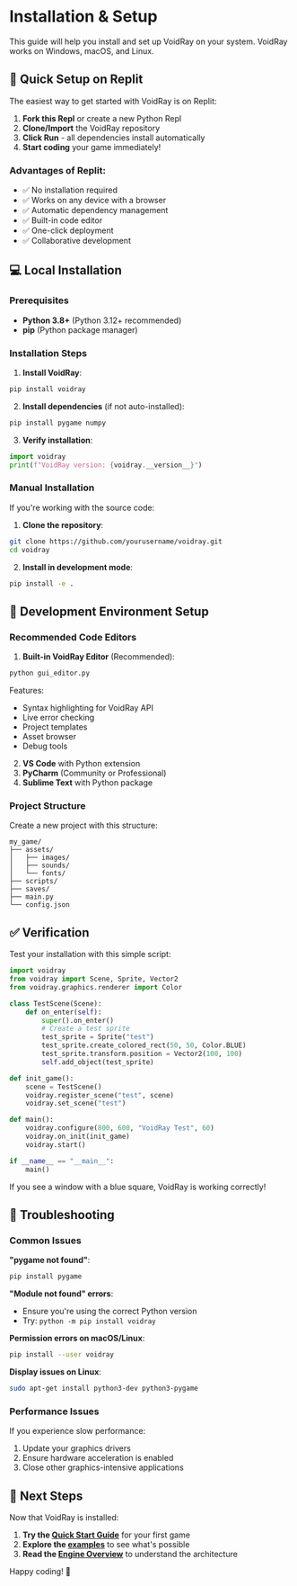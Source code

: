 
# Installation & Setup

This guide will help you install and set up VoidRay on your system. VoidRay works on Windows, macOS, and Linux.

## 🚀 Quick Setup on Replit

The easiest way to get started with VoidRay is on Replit:

1. **Fork this Repl** or create a new Python Repl
2. **Clone/Import** the VoidRay repository
3. **Click Run** - all dependencies install automatically
4. **Start coding** your game immediately!

### Advantages of Replit:
- ✅ No installation required
- ✅ Works on any device with a browser
- ✅ Automatic dependency management
- ✅ Built-in code editor
- ✅ One-click deployment
- ✅ Collaborative development

## 💻 Local Installation

### Prerequisites

- **Python 3.8+** (Python 3.12+ recommended)
- **pip** (Python package manager)

### Installation Steps

1. **Install VoidRay**:
```bash
pip install voidray
```

2. **Install dependencies** (if not auto-installed):
```bash
pip install pygame numpy
```

3. **Verify installation**:
```python
import voidray
print(f"VoidRay version: {voidray.__version__}")
```

### Manual Installation

If you're working with the source code:

1. **Clone the repository**:
```bash
git clone https://github.com/yourusername/voidray.git
cd voidray
```

2. **Install in development mode**:
```bash
pip install -e .
```

## 🔧 Development Environment Setup

### Recommended Code Editors

1. **Built-in VoidRay Editor** (Recommended):
```bash
python gui_editor.py
```
Features:
- Syntax highlighting for VoidRay API
- Live error checking
- Project templates
- Asset browser
- Debug tools

2. **VS Code** with Python extension
3. **PyCharm** (Community or Professional)
4. **Sublime Text** with Python package

### Project Structure

Create a new project with this structure:
```
my_game/
├── assets/
│   ├── images/
│   ├── sounds/
│   └── fonts/
├── scripts/
├── saves/
├── main.py
└── config.json
```

## ✅ Verification

Test your installation with this simple script:

```python
import voidray
from voidray import Scene, Sprite, Vector2
from voidray.graphics.renderer import Color

class TestScene(Scene):
    def on_enter(self):
        super().on_enter()
        # Create a test sprite
        test_sprite = Sprite("test")
        test_sprite.create_colored_rect(50, 50, Color.BLUE)
        test_sprite.transform.position = Vector2(100, 100)
        self.add_object(test_sprite)

def init_game():
    scene = TestScene()
    voidray.register_scene("test", scene)
    voidray.set_scene("test")

def main():
    voidray.configure(800, 600, "VoidRay Test", 60)
    voidray.on_init(init_game)
    voidray.start()

if __name__ == "__main__":
    main()
```

If you see a window with a blue square, VoidRay is working correctly!

## 🐛 Troubleshooting

### Common Issues

**"pygame not found"**:
```bash
pip install pygame
```

**"Module not found" errors**:
- Ensure you're using the correct Python version
- Try: `python -m pip install voidray`

**Permission errors on macOS/Linux**:
```bash
pip install --user voidray
```

**Display issues on Linux**:
```bash
sudo apt-get install python3-dev python3-pygame
```

### Performance Issues

If you experience slow performance:
1. Update your graphics drivers
2. Ensure hardware acceleration is enabled
3. Close other graphics-intensive applications

## 🎯 Next Steps

Now that VoidRay is installed:

1. **Try the [Quick Start Guide](quick_start.md)** for your first game
2. **Explore the [examples](examples.md)** to see what's possible
3. **Read the [Engine Overview](engine_overview.md)** to understand the architecture

Happy coding! 🚀
